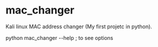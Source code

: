 # mac_changer
Kali linux MAC address changer (My first projetc in python).

python mac_changer --help ; to see options
